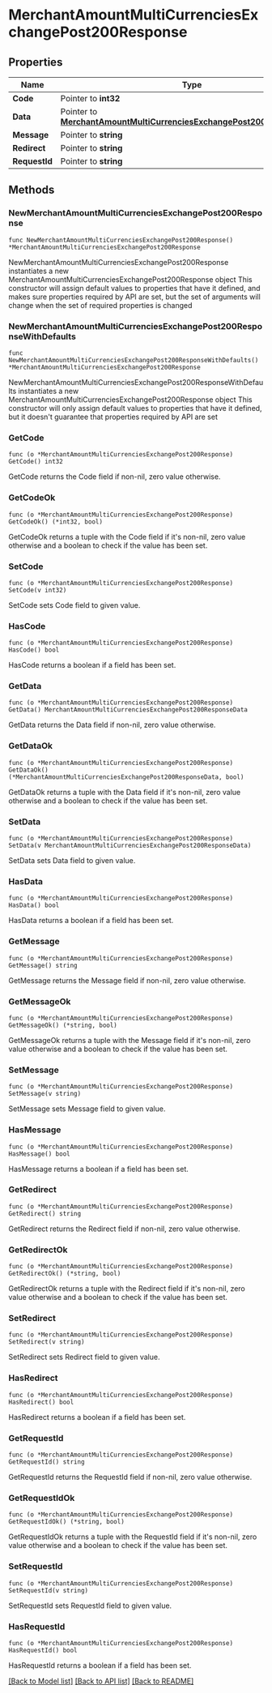 # MerchantAmountMultiCurrenciesExchangePost200Response

## Properties

Name | Type | Description | Notes
------------ | ------------- | ------------- | -------------
**Code** | Pointer to **int32** |  | [optional] 
**Data** | Pointer to [**MerchantAmountMultiCurrenciesExchangePost200ResponseData**](MerchantAmountMultiCurrenciesExchangePost200ResponseData.md) |  | [optional] 
**Message** | Pointer to **string** |  | [optional] 
**Redirect** | Pointer to **string** |  | [optional] 
**RequestId** | Pointer to **string** |  | [optional] 

## Methods

### NewMerchantAmountMultiCurrenciesExchangePost200Response

`func NewMerchantAmountMultiCurrenciesExchangePost200Response() *MerchantAmountMultiCurrenciesExchangePost200Response`

NewMerchantAmountMultiCurrenciesExchangePost200Response instantiates a new MerchantAmountMultiCurrenciesExchangePost200Response object
This constructor will assign default values to properties that have it defined,
and makes sure properties required by API are set, but the set of arguments
will change when the set of required properties is changed

### NewMerchantAmountMultiCurrenciesExchangePost200ResponseWithDefaults

`func NewMerchantAmountMultiCurrenciesExchangePost200ResponseWithDefaults() *MerchantAmountMultiCurrenciesExchangePost200Response`

NewMerchantAmountMultiCurrenciesExchangePost200ResponseWithDefaults instantiates a new MerchantAmountMultiCurrenciesExchangePost200Response object
This constructor will only assign default values to properties that have it defined,
but it doesn't guarantee that properties required by API are set

### GetCode

`func (o *MerchantAmountMultiCurrenciesExchangePost200Response) GetCode() int32`

GetCode returns the Code field if non-nil, zero value otherwise.

### GetCodeOk

`func (o *MerchantAmountMultiCurrenciesExchangePost200Response) GetCodeOk() (*int32, bool)`

GetCodeOk returns a tuple with the Code field if it's non-nil, zero value otherwise
and a boolean to check if the value has been set.

### SetCode

`func (o *MerchantAmountMultiCurrenciesExchangePost200Response) SetCode(v int32)`

SetCode sets Code field to given value.

### HasCode

`func (o *MerchantAmountMultiCurrenciesExchangePost200Response) HasCode() bool`

HasCode returns a boolean if a field has been set.

### GetData

`func (o *MerchantAmountMultiCurrenciesExchangePost200Response) GetData() MerchantAmountMultiCurrenciesExchangePost200ResponseData`

GetData returns the Data field if non-nil, zero value otherwise.

### GetDataOk

`func (o *MerchantAmountMultiCurrenciesExchangePost200Response) GetDataOk() (*MerchantAmountMultiCurrenciesExchangePost200ResponseData, bool)`

GetDataOk returns a tuple with the Data field if it's non-nil, zero value otherwise
and a boolean to check if the value has been set.

### SetData

`func (o *MerchantAmountMultiCurrenciesExchangePost200Response) SetData(v MerchantAmountMultiCurrenciesExchangePost200ResponseData)`

SetData sets Data field to given value.

### HasData

`func (o *MerchantAmountMultiCurrenciesExchangePost200Response) HasData() bool`

HasData returns a boolean if a field has been set.

### GetMessage

`func (o *MerchantAmountMultiCurrenciesExchangePost200Response) GetMessage() string`

GetMessage returns the Message field if non-nil, zero value otherwise.

### GetMessageOk

`func (o *MerchantAmountMultiCurrenciesExchangePost200Response) GetMessageOk() (*string, bool)`

GetMessageOk returns a tuple with the Message field if it's non-nil, zero value otherwise
and a boolean to check if the value has been set.

### SetMessage

`func (o *MerchantAmountMultiCurrenciesExchangePost200Response) SetMessage(v string)`

SetMessage sets Message field to given value.

### HasMessage

`func (o *MerchantAmountMultiCurrenciesExchangePost200Response) HasMessage() bool`

HasMessage returns a boolean if a field has been set.

### GetRedirect

`func (o *MerchantAmountMultiCurrenciesExchangePost200Response) GetRedirect() string`

GetRedirect returns the Redirect field if non-nil, zero value otherwise.

### GetRedirectOk

`func (o *MerchantAmountMultiCurrenciesExchangePost200Response) GetRedirectOk() (*string, bool)`

GetRedirectOk returns a tuple with the Redirect field if it's non-nil, zero value otherwise
and a boolean to check if the value has been set.

### SetRedirect

`func (o *MerchantAmountMultiCurrenciesExchangePost200Response) SetRedirect(v string)`

SetRedirect sets Redirect field to given value.

### HasRedirect

`func (o *MerchantAmountMultiCurrenciesExchangePost200Response) HasRedirect() bool`

HasRedirect returns a boolean if a field has been set.

### GetRequestId

`func (o *MerchantAmountMultiCurrenciesExchangePost200Response) GetRequestId() string`

GetRequestId returns the RequestId field if non-nil, zero value otherwise.

### GetRequestIdOk

`func (o *MerchantAmountMultiCurrenciesExchangePost200Response) GetRequestIdOk() (*string, bool)`

GetRequestIdOk returns a tuple with the RequestId field if it's non-nil, zero value otherwise
and a boolean to check if the value has been set.

### SetRequestId

`func (o *MerchantAmountMultiCurrenciesExchangePost200Response) SetRequestId(v string)`

SetRequestId sets RequestId field to given value.

### HasRequestId

`func (o *MerchantAmountMultiCurrenciesExchangePost200Response) HasRequestId() bool`

HasRequestId returns a boolean if a field has been set.


[[Back to Model list]](../README.md#documentation-for-models) [[Back to API list]](../README.md#documentation-for-api-endpoints) [[Back to README]](../README.md)


